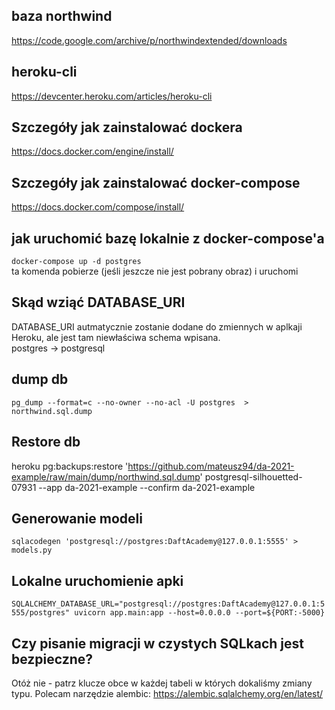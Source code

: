 ## baza northwind
https://code.google.com/archive/p/northwindextended/downloads


## heroku-cli
https://devcenter.heroku.com/articles/heroku-cli


## Szczegóły jak zainstalować dockera
https://docs.docker.com/engine/install/


## Szczegóły jak zainstalować docker-compose
https://docs.docker.com/compose/install/


## jak uruchomić bazę lokalnie z docker-compose'a
`docker-compose up -d postgres`  
ta komenda pobierze (jeśli jeszcze nie jest pobrany obraz) i uruchomi


## Skąd wziąć DATABASE_URI
DATABASE_URI autmatycznie zostanie dodane do zmiennych w aplkaji Heroku, ale jest tam niewłaściwa schema wpisana.  
postgres → postgresql


## dump db
`pg_dump --format=c --no-owner --no-acl -U postgres  > northwind.sql.dump`


## Restore db
heroku pg:backups:restore 'https://github.com/mateusz94/da-2021-example/raw/main/dump/northwind.sql.dump'  postgresql-silhouetted-07931 --app da-2021-example --confirm da-2021-example


## Generowanie modeli
`sqlacodegen 'postgresql://postgres:DaftAcademy@127.0.0.1:5555' > models.py`


## Lokalne uruchomienie apki
`SQLALCHEMY_DATABASE_URL="postgresql://postgres:DaftAcademy@127.0.0.1:5555/postgres" uvicorn app.main:app --host=0.0.0.0 --port=${PORT:-5000}`


## Czy pisanie migracji w czystych SQLkach jest bezpieczne?
Otóż nie - patrz klucze obce w każdej tabeli w których dokaliśmy zmiany typu.
Polecam narzędzie alembic: https://alembic.sqlalchemy.org/en/latest/

